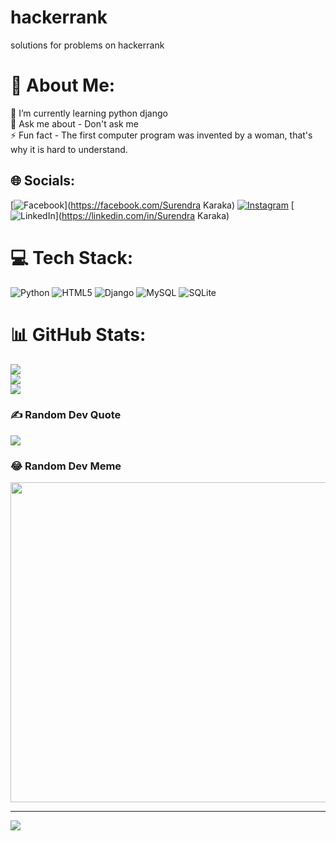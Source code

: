 # hackerrank
solutions for problems on hackerrank
# 💫 About Me:
🌱 I’m currently learning python django<br>💬 Ask me about - Don't ask me <br>⚡ Fun fact - The first computer program was invented by a woman, that's why it is hard to understand. 


## 🌐 Socials:
[![Facebook](https://img.shields.io/badge/Facebook-%231877F2.svg?logo=Facebook&logoColor=white)](https://facebook.com/Surendra Karaka) [![Instagram](https://img.shields.io/badge/Instagram-%23E4405F.svg?logo=Instagram&logoColor=white)](https://instagram.com/surendra_0008) [![LinkedIn](https://img.shields.io/badge/LinkedIn-%230077B5.svg?logo=linkedin&logoColor=white)](https://linkedin.com/in/Surendra Karaka) 

# 💻 Tech Stack:
![Python](https://img.shields.io/badge/python-3670A0?style=plastic&logo=python&logoColor=ffdd54) ![HTML5](https://img.shields.io/badge/html5-%23E34F26.svg?style=plastic&logo=html5&logoColor=white) ![Django](https://img.shields.io/badge/django-%23092E20.svg?style=plastic&logo=django&logoColor=white) ![MySQL](https://img.shields.io/badge/mysql-%2300f.svg?style=plastic&logo=mysql&logoColor=white) ![SQLite](https://img.shields.io/badge/sqlite-%2307405e.svg?style=plastic&logo=sqlite&logoColor=white)
# 📊 GitHub Stats:
![](https://github-readme-stats.vercel.app/api?username=surendra008&theme=chartreuse-dark&hide_border=true&include_all_commits=true&count_private=false)<br/>
![](https://github-readme-streak-stats.herokuapp.com/?user=surendra008&theme=chartreuse-dark&hide_border=true)<br/>
![](https://github-readme-stats.vercel.app/api/top-langs/?username=surendra008&theme=chartreuse-dark&hide_border=true&include_all_commits=true&count_private=false&layout=compact)

### ✍️ Random Dev Quote
![](https://quotes-github-readme.vercel.app/api?type=vetical&theme=gruvbox)

### 😂 Random Dev Meme
<img src="https://random-memer.herokuapp.com/" width="512px"/>

---
[![](https://visitcount.itsvg.in/api?id=surendra008&icon=0&color=0)](https://visitcount.itsvg.in)
